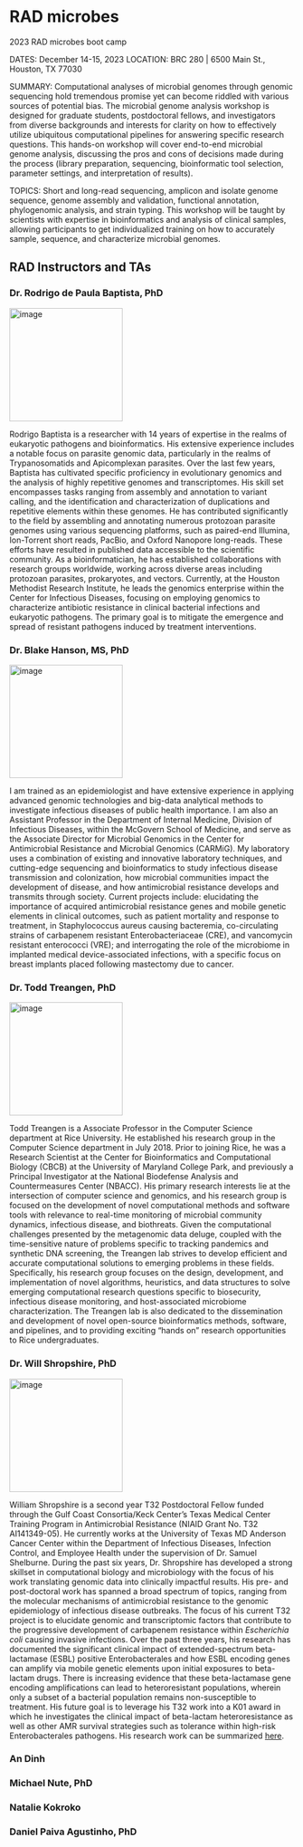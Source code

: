 # RAD microbes
2023 RAD microbes boot camp

DATES: December 14-15, 2023
LOCATION: BRC 280 | 6500 Main St., Houston, TX 77030

SUMMARY: Computational analyses of microbial genomes through genomic sequencing hold tremendous promise yet can become riddled with various sources of potential bias. The microbial genome analysis workshop is designed for graduate students, postdoctoral fellows, and investigators from diverse backgrounds and interests for clarity on how to effectively utilize ubiquitous computational pipelines for answering specific research questions. This hands-on workshop will cover end-to-end microbial genome analysis, discussing the pros and cons of decisions made during the process (library preparation, sequencing, bioinformatic tool selection, parameter settings, and interpretation of results).

TOPICS: Short and long-read sequencing, amplicon and isolate genome sequence, genome assembly and validation, functional annotation, phylogenomic analysis, and strain typing. This workshop will be taught by scientists with expertise in bioinformatics and analysis of clinical samples, allowing participants to get individualized training on how to accurately sample, sequence, and characterize microbial genomes.

## RAD Instructors and TAs

### Dr. Rodrigo de Paula Baptista, PhD 

<img width="200" alt="image" src="https://github.com/treangenlab/radmicrobes/assets/28576450/5c815f66-0d01-4bab-87db-800f9b7a8ba3"> 

Rodrigo Baptista is a researcher with 14 years of expertise in the realms of eukaryotic pathogens and bioinformatics. His extensive experience includes a notable focus on parasite genomic data, particularly in the realms of Trypanosomatids and Apicomplexan parasites. Over the last few years, Baptista has cultivated specific proficiency in evolutionary genomics and the analysis of highly repetitive genomes and transcriptomes. His skill set encompasses tasks ranging from assembly and annotation to variant calling, and the identification and characterization of duplications and repetitive elements within these genomes. He has contributed significantly to the field by assembling and annotating numerous protozoan parasite genomes using various sequencing platforms, such as paired-end Illumina, Ion-Torrent short reads, PacBio, and Oxford Nanopore long-reads. These efforts have resulted in published data accessible to the scientific community. As a bioinformatician, he has established collaborations with research groups worldwide, working across diverse areas including protozoan parasites, prokaryotes, and vectors. Currently, at the Houston Methodist Research Institute, he leads the genomics enterprise within the Center for Infectious Diseases, focusing on employing genomics to characterize antibiotic resistance in clinical bacterial infections and eukaryotic pathogens. The primary goal is to mitigate the emergence and spread of resistant pathogens induced by treatment interventions.

### Dr. Blake Hanson, MS, PhD

<img width="200" alt="image" src="https://github.com/treangenlab/radmicrobes/assets/28576450/0aabd7fe-8836-4422-8f4e-bc335d661f87">

I am trained as an epidemiologist and have extensive experience in applying advanced genomic technologies and big-data analytical methods to investigate infectious diseases of public health importance. I am also an Assistant Professor in the Department of Internal Medicine, Division of Infectious Diseases, within the McGovern School of Medicine, and serve as the Associate Director for Microbial Genomics in the Center for Antimicrobial Resistance and Microbial Genomics (CARMiG). My laboratory uses a combination of existing and innovative laboratory techniques, and cutting-edge sequencing and bioinformatics to study infectious disease transmission and colonization, how microbial communities impact the development of disease, and how antimicrobial resistance develops and transmits through society. Current projects include: elucidating the importance of acquired antimicrobial resistance genes and mobile genetic elements in clinical outcomes, such as patient mortality and response to treatment, in Staphylococcus aureus causing bacteremia, co-circulating strains of carbapenem resistant Enterobacteriaceae (CRE), and vancomycin resistant enterococci (VRE); and interrogating the role of the microbiome in implanted medical device-associated infections, with a specific focus on breast implants placed following mastectomy due to cancer.

### Dr. Todd Treangen, PhD

<img width="200" alt="image" src="https://github.com/treangenlab/radmicrobes/assets/28576450/892207aa-f0e5-4299-8989-e03429ce5baf">

Todd Treangen is a Associate Professor in the Computer Science department at Rice University. He established his research group in the Computer Science department in July 2018. Prior to joining Rice, he was a Research Scientist at the Center for Bioinformatics and Computational Biology (CBCB) at the University of Maryland College Park, and previously a Principal Investigator at the National Biodefense Analysis and Countermeasures Center (NBACC). His primary research interests lie at the intersection of computer science and genomics, and his research group is focused on the development of novel computational methods and software tools with relevance to real-time monitoring of microbial community dynamics, infectious disease, and biothreats. Given the computational challenges presented by the metagenomic data deluge, coupled with the time-sensitive nature of problems specific to tracking pandemics and synthetic DNA screening, the Treangen lab strives to develop efficient and accurate computational solutions to emerging problems in these fields. Specifically, his research group focuses on the design, development, and implementation of novel algorithms, heuristics, and data structures to solve emerging computational research questions specific to biosecurity, infectious disease monitoring, and host-associated microbiome characterization. The Treangen lab is also dedicated to the dissemination and development of novel open-source bioinformatics methods, software, and pipelines, and to providing exciting “hands on” research opportunities to Rice undergraduates.

### Dr. Will Shropshire, PhD

<img width="200" alt="image" src="https://github.com/treangenlab/radmicrobes/assets/28576450/62d34750-c510-4993-9220-ee3b5de6cd37">

William Shropshire is a second year T32 Postdoctoral Fellow funded through the Gulf Coast Consortia/Keck Center’s Texas Medical Center Training Program in Antimicrobial Resistance (NIAID Grant No. T32 AI141349-05). He currently works at the University of Texas MD Anderson Cancer Center within the Department of Infectious Diseases, Infection Control, and Employee Health under the supervision of Dr. Samuel Shelburne. During the past six years, Dr. Shropshire has developed a strong skillset in computational biology and microbiology with the focus of his work translating genomic data into clinically impactful results. His pre- and post-doctoral work has spanned a broad spectrum of topics, ranging from the molecular mechanisms of antimicrobial resistance to the genomic epidemiology of infectious disease outbreaks. The focus of his current T32 project is to elucidate genomic and transcriptomic factors that contribute to the progressive development of carbapenem resistance within *Escherichia coli* causing invasive infections. Over the past three years, his research has documented the significant clinical impact of extended-spectrum beta-lactamase (ESBL) positive Enterobacterales and how ESBL encoding genes can amplify via mobile genetic elements upon initial exposures to beta-lactam drugs. There is increasing evidence that these beta-lactamase gene encoding amplifications can lead to heteroresistant populations, wherein only a subset of a bacterial population remains non-susceptible to treatment. His future goal is to leverage his T32 work into a K01 award in which he investigates the clinical impact of beta-lactam heteroresistance as well as other AMR survival strategies such as tolerance within high-risk Enterobacterales pathogens. His research work can be summarized [here](https://www.researchgate.net/profile/William-Shropshire).

### An Dinh

### Michael Nute, PhD

### Natalie Kokroko

### Daniel Paiva Agustinho, PhD

